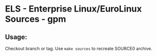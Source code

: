 # ELS - Enterprise Linux/EuroLinux Sources - gpm
 
## Usage:
  Checkout branch or tag. Use `make sources` to recreate  SOURCE0 archive.
